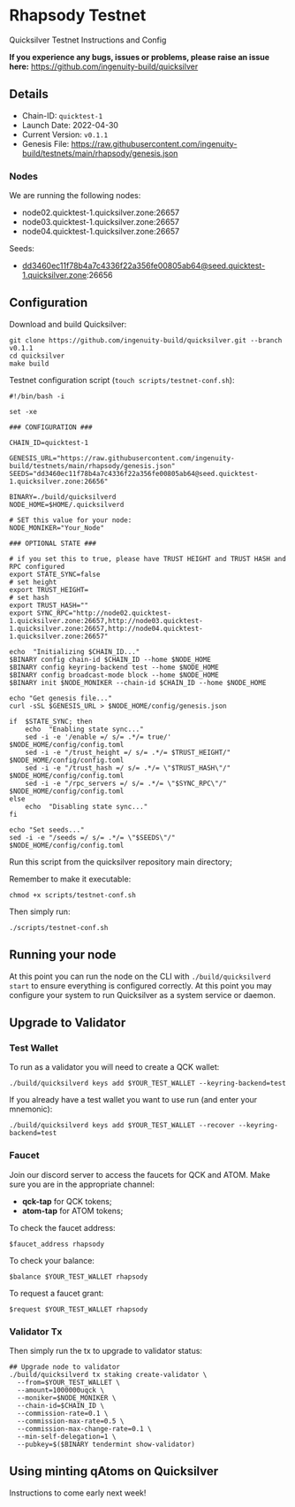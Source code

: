 # Rhapsody Testnet

Quicksilver Testnet Instructions and Config

**If you experience any bugs, issues or problems, please raise an issue here:** https://github.com/ingenuity-build/quicksilver

## Details

- Chain-ID: `quicktest-1`
- Launch Date: 2022-04-30
- Current Version: `v0.1.1`
- Genesis File: https://raw.githubusercontent.com/ingenuity-build/testnets/main/rhapsody/genesis.json

### Nodes

We are running the following nodes:

- node02.quicktest-1.quicksilver.zone:26657
- node03.quicktest-1.quicksilver.zone:26657
- node04.quicktest-1.quicksilver.zone:26657

Seeds:

- dd3460ec11f78b4a7c4336f22a356fe00805ab64@seed.quicktest-1.quicksilver.zone:26656

## Configuration

Download and build Quicksilver:

    git clone https://github.com/ingenuity-build/quicksilver.git --branch v0.1.1
    cd quicksilver
    make build

Testnet configuration script (`touch scripts/testnet-conf.sh`):

    #!/bin/bash -i

    set -xe

    ### CONFIGURATION ###

    CHAIN_ID=quicktest-1

    GENESIS_URL="https://raw.githubusercontent.com/ingenuity-build/testnets/main/rhapsody/genesis.json"
    SEEDS="dd3460ec11f78b4a7c4336f22a356fe00805ab64@seed.quicktest-1.quicksilver.zone:26656"

    BINARY=./build/quicksilverd
    NODE_HOME=$HOME/.quicksilverd

    # SET this value for your node:
    NODE_MONIKER="Your_Node"

    ### OPTIONAL STATE ###

    # if you set this to true, please have TRUST HEIGHT and TRUST HASH and RPC configured
    export STATE_SYNC=false
    # set height
    export TRUST_HEIGHT=
    # set hash
    export TRUST_HASH=""
    export SYNC_RPC="http://node02.quicktest-1.quicksilver.zone:26657,http://node03.quicktest-1.quicksilver.zone:26657,http://node04.quicktest-1.quicksilver.zone:26657"

    echo  "Initializing $CHAIN_ID..."
    $BINARY config chain-id $CHAIN_ID --home $NODE_HOME
    $BINARY config keyring-backend test --home $NODE_HOME
    $BINARY config broadcast-mode block --home $NODE_HOME
    $BINARY init $NODE_MONIKER --chain-id $CHAIN_ID --home $NODE_HOME

    echo "Get genesis file..."
    curl -sSL $GENESIS_URL > $NODE_HOME/config/genesis.json

    if  $STATE_SYNC; then
        echo  "Enabling state sync..."
        sed -i -e '/enable =/ s/= .*/= true/'  $NODE_HOME/config/config.toml
        sed -i -e "/trust_height =/ s/= .*/= $TRUST_HEIGHT/"  $NODE_HOME/config/config.toml
        sed -i -e "/trust_hash =/ s/= .*/= \"$TRUST_HASH\"/"  $NODE_HOME/config/config.toml
        sed -i -e "/rpc_servers =/ s/= .*/= \"$SYNC_RPC\"/"  $NODE_HOME/config/config.toml
    else
        echo  "Disabling state sync..."
    fi

    echo "Set seeds..."
    sed -i -e "/seeds =/ s/= .*/= \"$SEEDS\"/"  $NODE_HOME/config/config.toml

Run this script from the quicksilver repository main directory;

Remember to make it executable:

    chmod +x scripts/testnet-conf.sh

Then simply run:

    ./scripts/testnet-conf.sh

## Running your node

At this point you can run the node on the CLI with `./build/quicksilverd start` to ensure everything is configured correctly. At this point you may configure your system to run Quicksilver as a system service or daemon.

## Upgrade to Validator

### Test Wallet

To run as a validator you will need to create a QCK wallet:

    ./build/quicksilverd keys add $YOUR_TEST_WALLET --keyring-backend=test

If you already have a test wallet you want to use run (and enter your mnemonic):

    ./build/quicksilverd keys add $YOUR_TEST_WALLET --recover --keyring-backend=test

### Faucet

Join our discord server to access the faucets for QCK and ATOM. Make sure you are in the appropriate channel:

- **qck-tap** for QCK tokens;
- **atom-tap** for ATOM tokens;

To check the faucet address:

    $faucet_address rhapsody

To check your balance:

    $balance $YOUR_TEST_WALLET rhapsody

To request a faucet grant:

    $request $YOUR_TEST_WALLET rhapsody

### Validator Tx

Then simply run the tx to upgrade to validator status:

    ## Upgrade node to validator
    ./build/quicksilverd tx staking create-validator \
      --from=$YOUR_TEST_WALLET \
      --amount=1000000uqck \
      --moniker=$NODE_MONIKER \
      --chain-id=$CHAIN_ID \
      --commission-rate=0.1 \
      --commission-max-rate=0.5 \
      --commission-max-change-rate=0.1 \
      --min-self-delegation=1 \
      --pubkey=$($BINARY tendermint show-validator)

## Using minting qAtoms on Quicksilver

Instructions to come early next week!
